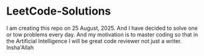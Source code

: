 # LeetCode-Solutions
I am creating this repo on 25 August, 2025. And I have decided to solve one or tow problems every day. And my motivation is to master coding so that in the Artificial Intelligence  I will be great code reviewer not just a writer. Insha'Allah  
